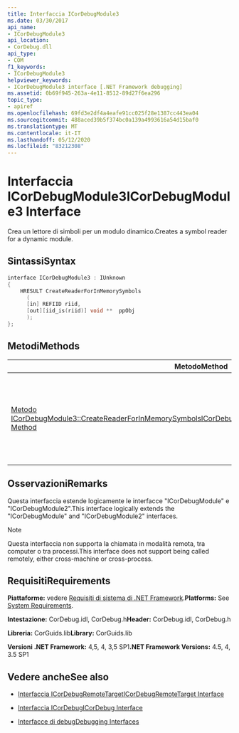 ```yaml
---
title: Interfaccia ICorDebugModule3
ms.date: 03/30/2017
api_name:
- ICorDebugModule3
api_location:
- CorDebug.dll
api_type:
- COM
f1_keywords:
- ICorDebugModule3
helpviewer_keywords:
- ICorDebugModule3 interface [.NET Framework debugging]
ms.assetid: 0b69f945-263a-4e11-8512-89d27f6ea296
topic_type:
- apiref
ms.openlocfilehash: 69fd3e2df4a4eafe91cc025f28e1387cc443ea04
ms.sourcegitcommit: 488aced39b5f374bc0a139a4993616a54d15baf0
ms.translationtype: MT
ms.contentlocale: it-IT
ms.lasthandoff: 05/12/2020
ms.locfileid: "83212308"
---
```

# <a name="icordebugmodule3-interface"></a><span data-ttu-id="fce5f-102">Interfaccia ICorDebugModule3</span><span class="sxs-lookup"><span data-stu-id="fce5f-102">ICorDebugModule3 Interface</span></span>
<span data-ttu-id="fce5f-103">Crea un lettore di simboli per un modulo dinamico.</span><span class="sxs-lookup"><span data-stu-id="fce5f-103">Creates a symbol reader for a dynamic module.</span></span>  
  
## <a name="syntax"></a><span data-ttu-id="fce5f-104">Sintassi</span><span class="sxs-lookup"><span data-stu-id="fce5f-104">Syntax</span></span>  
  
```cpp  
interface ICorDebugModule3 : IUnknown  
{  
    HRESULT CreateReaderForInMemorySymbols  
      (  
      [in] REFIID riid,  
      [out][iid_is(riid)] void **  ppObj  
      );  
};  
```  
  
## <a name="methods"></a><span data-ttu-id="fce5f-105">Metodi</span><span class="sxs-lookup"><span data-stu-id="fce5f-105">Methods</span></span>  
  
|<span data-ttu-id="fce5f-106">Metodo</span><span class="sxs-lookup"><span data-stu-id="fce5f-106">Method</span></span>|<span data-ttu-id="fce5f-107">Descrizione</span><span class="sxs-lookup"><span data-stu-id="fce5f-107">Description</span></span>|  
|------------|-----------------|  
|[<span data-ttu-id="fce5f-108">Metodo ICorDebugModule3::CreateReaderForInMemorySymbols</span><span class="sxs-lookup"><span data-stu-id="fce5f-108">ICorDebugModule3::CreateReaderForInMemorySymbols Method</span></span>](icordebugmodule3-createreaderforinmemorysymbols-method.md)|<span data-ttu-id="fce5f-109">Crea un lettore di simboli (in genere [ISymUnmanagedReader Interface](../diagnostics/isymunmanagedreader-interface.md)) per un modulo dinamico.</span><span class="sxs-lookup"><span data-stu-id="fce5f-109">Creates a symbol reader (typically [ISymUnmanagedReader Interface](../diagnostics/isymunmanagedreader-interface.md)) for a dynamic module.</span></span>|  
  
## <a name="remarks"></a><span data-ttu-id="fce5f-110">Osservazioni</span><span class="sxs-lookup"><span data-stu-id="fce5f-110">Remarks</span></span>  
 <span data-ttu-id="fce5f-111">Questa interfaccia estende logicamente le interfacce "ICorDebugModule" e "ICorDebugModule2".</span><span class="sxs-lookup"><span data-stu-id="fce5f-111">This interface logically extends the "ICorDebugModule" and "ICorDebugModule2" interfaces.</span></span>  
  
> [!NOTE]
> <span data-ttu-id="fce5f-112">Questa interfaccia non supporta la chiamata in modalità remota, tra computer o tra processi.</span><span class="sxs-lookup"><span data-stu-id="fce5f-112">This interface does not support being called remotely, either cross-machine or cross-process.</span></span>  
  
## <a name="requirements"></a><span data-ttu-id="fce5f-113">Requisiti</span><span class="sxs-lookup"><span data-stu-id="fce5f-113">Requirements</span></span>  
 <span data-ttu-id="fce5f-114">**Piattaforme:** vedere [Requisiti di sistema di .NET Framework](../../get-started/system-requirements.md).</span><span class="sxs-lookup"><span data-stu-id="fce5f-114">**Platforms:** See [System Requirements](../../get-started/system-requirements.md).</span></span>  
  
 <span data-ttu-id="fce5f-115">**Intestazione:** CorDebug.idl, CorDebug.h</span><span class="sxs-lookup"><span data-stu-id="fce5f-115">**Header:** CorDebug.idl, CorDebug.h</span></span>  
  
 <span data-ttu-id="fce5f-116">**Libreria:** CorGuids.lib</span><span class="sxs-lookup"><span data-stu-id="fce5f-116">**Library:** CorGuids.lib</span></span>  
  
 <span data-ttu-id="fce5f-117">**Versioni .NET Framework:** 4,5, 4, 3,5 SP1</span><span class="sxs-lookup"><span data-stu-id="fce5f-117">**.NET Framework Versions:** 4.5, 4, 3.5 SP1</span></span>
  
## <a name="see-also"></a><span data-ttu-id="fce5f-118">Vedere anche</span><span class="sxs-lookup"><span data-stu-id="fce5f-118">See also</span></span>

- [<span data-ttu-id="fce5f-119">Interfaccia ICorDebugRemoteTarget</span><span class="sxs-lookup"><span data-stu-id="fce5f-119">ICorDebugRemoteTarget Interface</span></span>](icordebugremotetarget-interface.md)
- [<span data-ttu-id="fce5f-120">Interfaccia ICorDebug</span><span class="sxs-lookup"><span data-stu-id="fce5f-120">ICorDebug Interface</span></span>](icordebug-interface.md)

- [<span data-ttu-id="fce5f-121">Interfacce di debug</span><span class="sxs-lookup"><span data-stu-id="fce5f-121">Debugging Interfaces</span></span>](debugging-interfaces.md)
